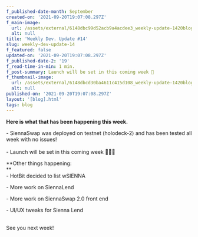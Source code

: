 ```yaml
---
f_published-date-month: September
created-on: '2021-09-20T19:07:08.297Z'
f_main-image:
  url: /assets/external/6148dbc99d52acb9a4acdee3_weekly-update-1420blog.jpg
  alt: null
title: 'Weekly Dev. Update #14'
slug: weekly-dev-update-14
f_featured: false
updated-on: '2021-09-20T19:07:08.297Z'
f_published-date-2: '19'
f_read-time-in-min: 1 min.
f_post-summary: Launch will be set in this coming week 🚀
f_thumbnail-image:
  url: /assets/external/6148dbcd30ba4611c415d108_weekly-update-1420blog20thump.jpg
  alt: null
published-on: '2021-09-20T19:07:08.297Z'
layout: '[blog].html'
tags: blog
---
```


**Here is what that has been happening this week.**

\- SiennaSwap was deployed on testnet (holodeck-2) and has been tested all week with no issues!  
‍  
\- Launch will be set in this coming week 🚀🚀🚀

  
**Other things happening:  
**‍  
\- HotBit decided to list wSIENNA  
  
\- More work on SiennaLend  
  
\- More work on SiennaSwap 2.0 front end  
  
\- UI/UX tweaks for Sienna Lend  
‍

See you next week!

‍

